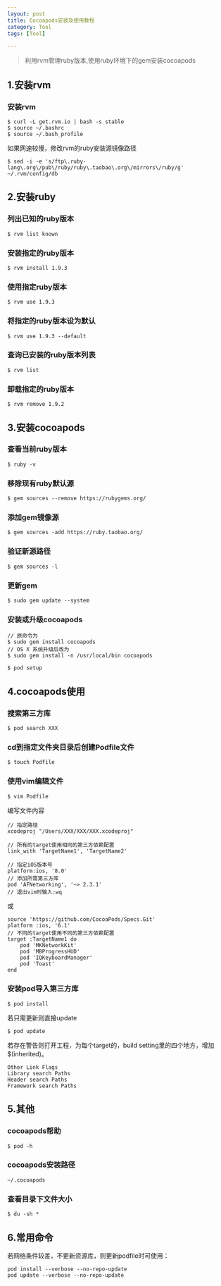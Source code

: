 ```yaml
---
layout: post
title: Cocoapods安装及使用教程
category: Tool
tags: [Tool]

---
```



> 利用rvm管理ruby版本,使用ruby环境下的gem安装cocoapods



## 1.安装rvm

### 安装rvm

```
$ curl -L get.rvm.io | bash -s stable
$ source ~/.bashrc
$ source ~/.bash_profile
```

如果网速较慢，修改rvm的ruby安装源镜像路径

```
$ sed -i -e 's/ftp\.ruby-lang\.org\/pub\/ruby/ruby\.taobao\.org\/mirrors\/ruby/g' ~/.rvm/config/db
```


## 2.安装ruby


### 列出已知的ruby版本

```
$ rvm list known
```

### 安装指定的ruby版本

```
$ rvm install 1.9.3
```

### 使用指定ruby版本

```
$ rvm use 1.9.3
```

### 将指定的ruby版本设为默认

```
$ rvm use 1.9.3 --default
```

### 查询已安装的ruby版本列表

```
$ rvm list
```

### 卸载指定的ruby版本

```
$ rvm remove 1.9.2
```

## 3.安装cocoapods

### 查看当前ruby版本

```
$ ruby -v
```

### 移除现有ruby默认源

```
$ gem sources --remove https://rubygems.org/
```


### 添加gem镜像源

```
$ gem sources -add https://ruby.taobao.org/
```

### 验证新源路径

```
$ gem sources -l
```

### 更新gem

```
$ sudo gem update --system
```

### 安装或升级cocoapods

```
// 原命令为
$ sudo gem install cocoapods
// OS X 系统升级后改为
$ sudo gem install -n /usr/local/bin cocoapods

$ pod setup
```

## 4.cocoapods使用

### 搜索第三方库

```
$ pod search XXX
```

### cd到指定文件夹目录后创建Podfile文件

```
$ touch Podfile
```

### 使用vim编辑文件

```
$ vim Podfile
```

编写文件内容

```
// 指定路径
xcodeproj "/Users/XXX/XXX/XXX.xcodeproj"

// 所有的target使用相同的第三方依赖配置
link_with 'TargetName1', 'TargetName2'

// 指定iOS版本号
platform:ios, '8.0'
// 添加所需第三方库
pod 'AFNetworking', '~> 2.3.1'
// 退出vim时输入:wq
```

或

```
source 'https://github.com/CocoaPods/Specs.Git'
platform :ios, '6.1'
// 不同的target使用不同的第三方依赖配置 
target :TargetName1 do
    pod 'MKNetworkKit'
    pod 'MBProgressHUD'
    pod 'IQKeyboardManager'
    pod 'Toast'
end
```


### 安装pod导入第三方库

```
$ pod install
```

若只需更新则直接update

```
$ pod update
```

若存在警告则打开工程，为每个target的，build setting里的四个地方，增加$(inherited)。 

```
Other Link Flags 
Library search Paths
Header search Paths
Framework search Paths
```

## 5.其他

### cocoapods帮助

```
$ pod -h
```

### cocoapods安装路径

```
~/.cocoapods
```

### 查看目录下文件大小

```
$ du -sh *
```


## 6.常用命令

若网络条件较差，不更新资源库，则更新podfile时可使用：

```
pod install --verbose --no-repo-update
pod update --verbose --no-repo-update
```

